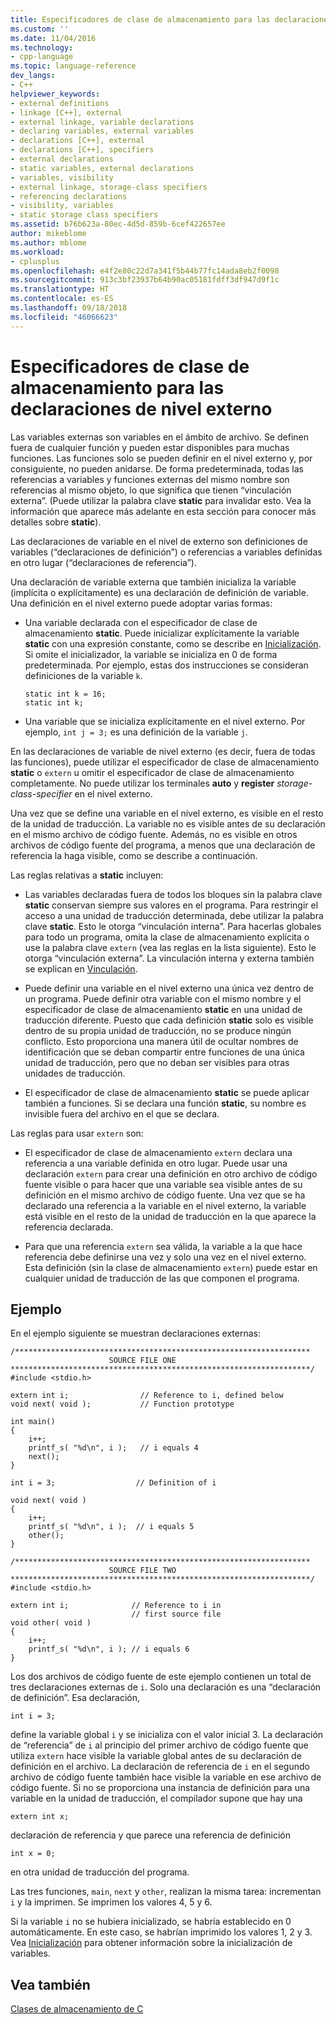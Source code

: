 ```yaml
---
title: Especificadores de clase de almacenamiento para las declaraciones de nivel externo | Microsoft Docs
ms.custom: ''
ms.date: 11/04/2016
ms.technology:
- cpp-language
ms.topic: language-reference
dev_langs:
- C++
helpviewer_keywords:
- external definitions
- linkage [C++], external
- external linkage, variable declarations
- declaring variables, external variables
- declarations [C++], external
- declarations [C++], specifiers
- external declarations
- static variables, external declarations
- variables, visibility
- external linkage, storage-class specifiers
- referencing declarations
- visibility, variables
- static storage class specifiers
ms.assetid: b76b623a-80ec-4d5d-859b-6cef422657ee
author: mikeblome
ms.author: mblome
ms.workload:
- cplusplus
ms.openlocfilehash: e4f2e80c22d7a341f5b44b77fc14ada8eb2f0098
ms.sourcegitcommit: 913c3bf23937b64b90ac05181fdff3df947d9f1c
ms.translationtype: HT
ms.contentlocale: es-ES
ms.lasthandoff: 09/18/2018
ms.locfileid: "46066623"
---
```

# <a name="storage-class-specifiers-for-external-level-declarations"></a>Especificadores de clase de almacenamiento para las declaraciones de nivel externo

Las variables externas son variables en el ámbito de archivo. Se definen fuera de cualquier función y pueden estar disponibles para muchas funciones. Las funciones solo se pueden definir en el nivel externo y, por consiguiente, no pueden anidarse. De forma predeterminada, todas las referencias a variables y funciones externas del mismo nombre son referencias al mismo objeto, lo que significa que tienen “vinculación externa”. (Puede utilizar la palabra clave **static** para invalidar esto. Vea la información que aparece más adelante en esta sección para conocer más detalles sobre **static**).

Las declaraciones de variable en el nivel de externo son definiciones de variables (“declaraciones de definición”) o referencias a variables definidas en otro lugar (“declaraciones de referencia”).

Una declaración de variable externa que también inicializa la variable (implícita o explícitamente) es una declaración de definición de variable. Una definición en el nivel externo puede adoptar varias formas:

- Una variable declarada con el especificador de clase de almacenamiento **static**. Puede inicializar explícitamente la variable **static** con una expresión constante, como se describe en [Inicialización](../c-language/initialization.md). Si omite el inicializador, la variable se inicializa en 0 de forma predeterminada. Por ejemplo, estas dos instrucciones se consideran definiciones de la variable `k`.

    ```
    static int k = 16;
    static int k;
    ```

- Una variable que se inicializa explícitamente en el nivel externo. Por ejemplo, `int j = 3;` es una definición de la variable `j`.

En las declaraciones de variable de nivel externo (es decir, fuera de todas las funciones), puede utilizar el especificador de clase de almacenamiento **static** o `extern` u omitir el especificador de clase de almacenamiento completamente. No puede utilizar los terminales **auto** y **register** *storage-class-specifier* en el nivel externo.

Una vez que se define una variable en el nivel externo, es visible en el resto de la unidad de traducción. La variable no es visible antes de su declaración en el mismo archivo de código fuente. Además, no es visible en otros archivos de código fuente del programa, a menos que una declaración de referencia la haga visible, como se describe a continuación.

Las reglas relativas a **static** incluyen:

- Las variables declaradas fuera de todos los bloques sin la palabra clave **static** conservan siempre sus valores en el programa. Para restringir el acceso a una unidad de traducción determinada, debe utilizar la palabra clave **static**. Esto le otorga “vinculación interna”. Para hacerlas globales para todo un programa, omita la clase de almacenamiento explícita o use la palabra clave `extern` (vea las reglas en la lista siguiente). Esto le otorga “vinculación externa”. La vinculación interna y externa también se explican en [Vinculación](../c-language/linkage.md).

- Puede definir una variable en el nivel externo una única vez dentro de un programa. Puede definir otra variable con el mismo nombre y el especificador de clase de almacenamiento **static** en una unidad de traducción diferente. Puesto que cada definición **static** solo es visible dentro de su propia unidad de traducción, no se produce ningún conflicto. Esto proporciona una manera útil de ocultar nombres de identificación que se deban compartir entre funciones de una única unidad de traducción, pero que no deban ser visibles para otras unidades de traducción.

- El especificador de clase de almacenamiento **static** se puede aplicar también a funciones. Si se declara una función **static**, su nombre es invisible fuera del archivo en el que se declara.

Las reglas para usar `extern` son:

- El especificador de clase de almacenamiento `extern` declara una referencia a una variable definida en otro lugar. Puede usar una declaración `extern` para crear una definición en otro archivo de código fuente visible o para hacer que una variable sea visible antes de su definición en el mismo archivo de código fuente. Una vez que se ha declarado una referencia a la variable en el nivel externo, la variable está visible en el resto de la unidad de traducción en la que aparece la referencia declarada.

- Para que una referencia `extern` sea válida, la variable a la que hace referencia debe definirse una vez y solo una vez en el nivel externo. Esta definición (sin la clase de almacenamiento `extern`) puede estar en cualquier unidad de traducción de las que componen el programa.

## <a name="example"></a>Ejemplo

En el ejemplo siguiente se muestran declaraciones externas:

```
/******************************************************************
                      SOURCE FILE ONE
*******************************************************************/
#include <stdio.h>

extern int i;                // Reference to i, defined below
void next( void );           // Function prototype

int main()
{
    i++;
    printf_s( "%d\n", i );   // i equals 4
    next();
}

int i = 3;                  // Definition of i

void next( void )
{
    i++;
    printf_s( "%d\n", i );  // i equals 5
    other();
}

/******************************************************************
                      SOURCE FILE TWO
*******************************************************************/
#include <stdio.h>

extern int i;              // Reference to i in
                           // first source file
void other( void )
{
    i++;
    printf_s( "%d\n", i ); // i equals 6
}
```

Los dos archivos de código fuente de este ejemplo contienen un total de tres declaraciones externas de `i`. Solo una declaración es una “declaración de definición”. Esa declaración,

```
int i = 3;
```

define la variable global `i` y se inicializa con el valor inicial 3. La declaración de “referencia” de `i` al principio del primer archivo de código fuente que utiliza `extern` hace visible la variable global antes de su declaración de definición en el archivo. La declaración de referencia de `i` en el segundo archivo de código fuente también hace visible la variable en ese archivo de código fuente. Si no se proporciona una instancia de definición para una variable en la unidad de traducción, el compilador supone que hay una

```
extern int x;
```

declaración de referencia y que parece una referencia de definición

```
int x = 0;
```

en otra unidad de traducción del programa.

Las tres funciones, `main`, `next` y `other`, realizan la misma tarea: incrementan `i` y la imprimen. Se imprimen los valores 4, 5 y 6.

Si la variable `i` no se hubiera inicializado, se habría establecido en 0 automáticamente. En este caso, se habrían imprimido los valores 1, 2 y 3. Vea [Inicialización](../c-language/initialization.md) para obtener información sobre la inicialización de variables.

## <a name="see-also"></a>Vea también

[Clases de almacenamiento de C](../c-language/c-storage-classes.md)